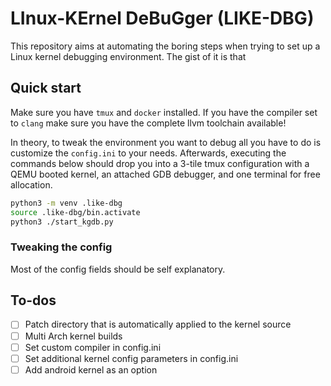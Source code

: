 # LInux-KErnel DeBuGger (LIKE-DBG)

This repository aims at automating the boring steps when trying to set up a Linux kernel debugging environment.
The gist of it is that 


## Quick start

Make sure you have `tmux` and `docker` installed. 
If you have the compiler set to `clang` make sure you have the complete llvm toolchain available!

In theory, to tweak the environment you want to debug all you have to do is customize the `config.ini` to your needs.
Afterwards, executing the commands below should drop you into a 3-tile tmux configuration with a QEMU booted kernel, an attached
GDB debugger, and one terminal for free allocation.

```bash
python3 -m venv .like-dbg
source .like-dbg/bin.activate
python3 ./start_kgdb.py
```

### Tweaking the config

Most of the config fields should be self explanatory.



## To-dos

* [ ] Patch directory that is automatically applied to the kernel source
* [ ] Multi Arch kernel builds
* [ ] Set custom compiler in config.ini
* [ ] Set additional kernel config parameters in config.ini
* [ ] Add android kernel as an option 
